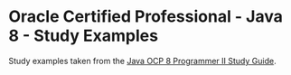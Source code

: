 # Oracle Certified Professional - Java 8 - Study Examples

Study examples taken from the [Java OCP 8 Programmer II Study Guide][study_book].


[study_book]: https://www.selikoff.net/java-ocp-8-programmer-ii-study-guide/
